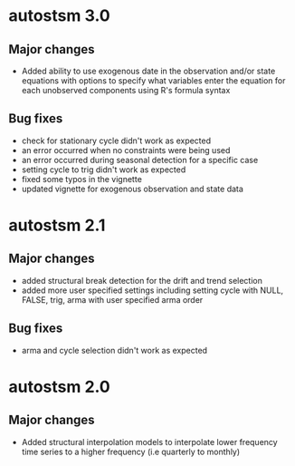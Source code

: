 # autostsm 3.0

## Major changes

* Added ability to use exogenous date in the observation and/or state equations with options to specify what variables enter the equation for each unobserved components using R's formula syntax

## Bug fixes

* check for stationary cycle didn't work as expected
* an error occurred when no constraints were being used
* an error occurred during seasonal detection for a specific case
* setting cycle to trig didn't work as expected
* fixed some typos in the vignette
* updated vignette for exogenous observation and state data

# autostsm 2.1

## Major changes

* added structural break detection for the drift and trend selection
* added more user specified settings including setting cycle with NULL, FALSE, trig, arma with user specified arma order

## Bug fixes

* arma and cycle selection didn't work as expected

# autostsm 2.0

## Major changes

* Added structural interpolation models to interpolate lower frequency time series to a higher frequency (i.e quarterly to monthly)